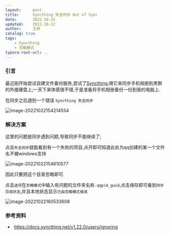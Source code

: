 ```yaml
---
layout:     post
title:      Syncthing 失去同步 Out of Sync
date:       2022-10-22
updated:    2022-10-22 
author:     王帅
catalog: true
tags:
    - Syncthing
    - 忽略模式
typora-root-url: ..
---
```


### 引言

最近刚开始尝试自建文件备份服务,尝试了[Syncthing](https://syncthing.net/);用它来同步手机相册到黑群的外接硬盘上;一天下来体感很不错,于是准备将手机相册备份一份到我的电脑上.

在同步之后遇到一个错误 `Syncthing 失去同步`

![image-20221022154214554](/img/syncthing_out_of_sync.png)

### 解决方案

 这里的问题是同步遇到问题,导致同步不能继续了;

点击`失去同步`就能看到有一个失败的项目,点开即可知道此处为qq创建的某一个文件名不被windows支持

![image-20221022154610577](/img/syncthing_error_item.png)

因此只要把这个目录忽略即可.



点击`选项`在`忽略模式`中输入有问题的文件夹名称`.qqpim_guid`,点击保存即可看到`同步完成状态`,并且本地状态显示`已由忽略模式缩减`

![image-20221022160533608](/img/syncthing_ignore_folder.png)


### 参考资料
  * ​	https://docs.syncthing.net/v1.22.0/users/ignoring
